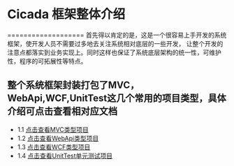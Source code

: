 # Cicada 框架整体介绍
===================
首先得以肯定的是，这是一个很容易上手开发的系统框架，使开发人员不需要过多地去关注系统相对底层的一些开发，
让整个开发的注意点都落实到业务实现上。同时这样也保证了系统底层架构的统一性，可维护性，程序的可拓展性等特点。

## 整个系统框架封装打包了MVC，WebApi,WCF,UnitTest这几个常用的项目类型，具体介绍可点击查看相对应文档

  * 1.1 [点击查看MVC类型项目](HelpMd/MVC.md)
  * 1.2 [点击查看WebApi类型项目](HelpMd/WebApi.md)
  * 1.3 [点击查看WCF类型项目](HelpMd/WCF.md)
  * 1.4 [点击查看UnitTest单元测试项目](HelpMd/UnitTest.md)




